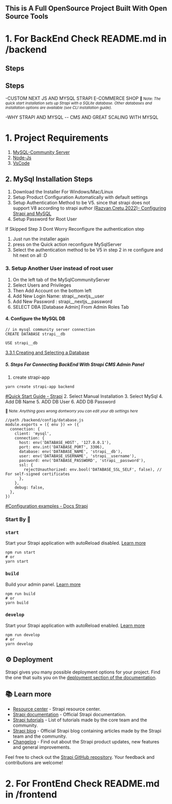 ## This is A Full OpenSource Project Built With Open Source Tools










# 1. For BackEnd Check README.md in /backend
## Steps 
## Steps 
-CUSTOM NEXT JS AND MYSQL STRAPI E-COMMERCE SHOP
<small>
📝 Note:
<em>
The quick start installation sets up Strapi with a SQLite database. Other databases and installation options are available (see CLI installation guide).
</em>
</small>

-WHY STRAPI AND MYSQL -- CMS AND GREAT SCALING WITH MYSQL 

# 1. Project Requirements
1. [MySQL-Community Server](https://dev.mysql.com/downloads/mysql/)
2. [Node-Js](https://nodejs.org/en/)
3. [VsCode](https://code.visualstudio.com/)


## 2. MySql Installation Steps
1. Download the Installer For Windows/Mac/Linux
2. Setup Product Configuration Automatically with default settings
3. Setup Authentication Method to be V5. since that strapi does not support V8 according to strapi author
[(Razvan,Cretu,2022)- Configuring Strapi and MySQL ](https://strapi.io/blog/configuring-strapi-mysql-database)
4. Setup Password for Root User

If Skipped Step 3 Dont Worry Reconfigure the authentication step 
1. Just run the installer again 
2. press on the Quick action reconfigure MySqlServer
3. Select the authentication method to be V5 in step 2 in re configure and hit next on all :D


### 3. Setup Another User instead of root user
1. On the left tab of the MySqlCommunityServer
2. Select Users and Privileges
3. Then Add Account on the bottom left
4. Add New Login Name: strapi__nextjs__user
5. Add New Password : strapi__nextjs__password
6. SELECT DBA [Database Admin] From Admin Roles Tab


#### 4. Configure the MySQL DB 

```
// in mysql community server connection 
CREATE DATABASE strapi__db
```

```
USE strapi__db 
```

[3.3.1 Creating and Selecting a Database](https://dev.mysql.com/doc/refman/8.0/en/creating-database.html)



##### 5. Steps For Connecting BackEnd With Strapi CMS Admin Panel 
1. create strapi-app
```
yarn create strapi-app backend
```
[#Quick Start Guide - Strapi](https://docs.strapi.io/developer-docs/latest/getting-started/quick-start.html#_1-install-strapi-and-create-a-new-project)
2. Select Manual Installation
3. Select MySql 
4. Add DB Name 
5. ADD DB User 
6. ADD DB Password


<small>
📝 Note:
<em>
Anything goes wrong dontworry you can edit your db settings here
</em>
</small>

```
//path /backend/config/database.js
module.exports = ({ env }) => ({
  connection: {
    client: 'mysql',
    connection: {
      host: env('DATABASE_HOST', '127.0.0.1'),
      port: env.int('DATABASE_PORT', 3306),
      database: env('DATABASE_NAME', 'strapi__db'),
      user: env('DATABASE_USERNAME', 'strapi__username'),
      password: env('DATABASE_PASSWORD', 'strapi__password'),
      ssl: {
        rejectUnauthorized: env.bool('DATABASE_SSL_SELF', false), // For self-signed certificates
      },
    },
    debug: false,
  },
})
```
[#Configuration examples - Docs Strapi](https://docs.strapi.io/developer-docs/latest/setup-deployment-guides/configurations/required/databases.html#configuration-structure)










### Start By 🚀 

### `start`

Start your Strapi application with autoReload disabled. [Learn more](https://docs.strapi.io/developer-docs/latest/developer-resources/cli/CLI.html#strapi-start)

```
npm run start
# or
yarn start
```

### `build`

Build your admin panel. [Learn more](https://docs.strapi.io/developer-docs/latest/developer-resources/cli/CLI.html#strapi-build)

```
npm run build
# or
yarn build
```

### `develop`

Start your Strapi application with autoReload enabled. [Learn more](https://docs.strapi.io/developer-docs/latest/developer-resources/cli/CLI.html#strapi-develop)

```
npm run develop
# or
yarn develop
```

## ⚙️ Deployment

Strapi gives you many possible deployment options for your project. Find the one that suits you on the [deployment section of the documentation](https://docs.strapi.io/developer-docs/latest/setup-deployment-guides/deployment.html).



## 📚 Learn more

- [Resource center](https://strapi.io/resource-center) - Strapi resource center.
- [Strapi documentation](https://docs.strapi.io) - Official Strapi documentation.
- [Strapi tutorials](https://strapi.io/tutorials) - List of tutorials made by the core team and the community.
- [Strapi blog](https://docs.strapi.io) - Official Strapi blog containing articles made by the Strapi team and the community.
- [Changelog](https://strapi.io/changelog) - Find out about the Strapi product updates, new features and general improvements.

Feel free to check out the [Strapi GitHub repository](https://github.com/strapi/strapi). Your feedback and contributions are welcome!








# 2. For FrontEnd Check README.md in /frontend

